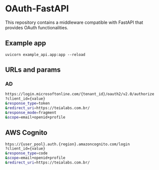 # OAuth-FastAPI

This repository contains a middleware compatible with FastAPI that provides OAuth functionalities.

## Example app

`uvicorn example_api.app:app --reload`

## URLs and params

### AD

```bash
https://login.microsoftonline.com/{tenant_id}/oauth2/v2.0/authorize
?client_id={value}
&response_type=token
&redirect_uri=https://teialabs.com.br/
&response_mode=fragment
&scope=email+openid+profile
```

## AWS Cognito

```bash
htps://{user_pool}.auth.{region}.amazoncognito.com/login
?client_id={value}
&response_type=code
&scope=email+openid+profile
&redirect_uri=https://teialabs.com.br/
```

